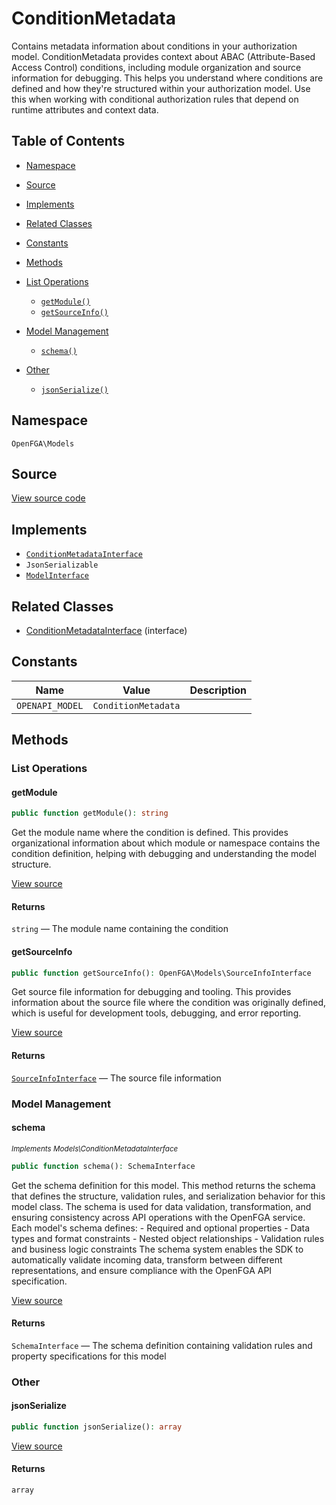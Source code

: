 # ConditionMetadata

Contains metadata information about conditions in your authorization model. ConditionMetadata provides context about ABAC (Attribute-Based Access Control) conditions, including module organization and source information for debugging. This helps you understand where conditions are defined and how they&#039;re structured within your authorization model. Use this when working with conditional authorization rules that depend on runtime attributes and context data.

## Table of Contents

- [Namespace](#namespace)
- [Source](#source)
- [Implements](#implements)
- [Related Classes](#related-classes)
- [Constants](#constants)
- [Methods](#methods)

- [List Operations](#list-operations)
  - [`getModule()`](#getmodule)
  - [`getSourceInfo()`](#getsourceinfo)
- [Model Management](#model-management)
  - [`schema()`](#schema)
- [Other](#other)
  - [`jsonSerialize()`](#jsonserialize)

## Namespace

`OpenFGA\Models`

## Source

[View source code](https://github.com/evansims/openfga-php/blob/main/src/Models/ConditionMetadata.php)

## Implements

- [`ConditionMetadataInterface`](ConditionMetadataInterface.md)
- `JsonSerializable`
- [`ModelInterface`](ModelInterface.md)

## Related Classes

- [ConditionMetadataInterface](Models/ConditionMetadataInterface.md) (interface)

## Constants

| Name            | Value               | Description |
| --------------- | ------------------- | ----------- |
| `OPENAPI_MODEL` | `ConditionMetadata` |             |

## Methods

### List Operations

#### getModule

```php
public function getModule(): string

```

Get the module name where the condition is defined. This provides organizational information about which module or namespace contains the condition definition, helping with debugging and understanding the model structure.

[View source](https://github.com/evansims/openfga-php/blob/main/src/Models/ConditionMetadata.php#L56)

#### Returns

`string` — The module name containing the condition

#### getSourceInfo

```php
public function getSourceInfo(): OpenFGA\Models\SourceInfoInterface

```

Get source file information for debugging and tooling. This provides information about the source file where the condition was originally defined, which is useful for development tools, debugging, and error reporting.

[View source](https://github.com/evansims/openfga-php/blob/main/src/Models/ConditionMetadata.php#L65)

#### Returns

[`SourceInfoInterface`](SourceInfoInterface.md) — The source file information

### Model Management

#### schema

*<small>Implements Models\ConditionMetadataInterface</small>*

```php
public function schema(): SchemaInterface

```

Get the schema definition for this model. This method returns the schema that defines the structure, validation rules, and serialization behavior for this model class. The schema is used for data validation, transformation, and ensuring consistency across API operations with the OpenFGA service. Each model&#039;s schema defines: - Required and optional properties - Data types and format constraints - Nested object relationships - Validation rules and business logic constraints The schema system enables the SDK to automatically validate incoming data, transform between different representations, and ensure compliance with the OpenFGA API specification.

[View source](https://github.com/evansims/openfga-php/blob/main/src/Models/ModelInterface.php#L52)

#### Returns

`SchemaInterface` — The schema definition containing validation rules and property specifications for this model

### Other

#### jsonSerialize

```php
public function jsonSerialize(): array

```

[View source](https://github.com/evansims/openfga-php/blob/main/src/Models/ConditionMetadata.php#L74)

#### Returns

`array`
